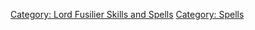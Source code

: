 [Category: Lord Fusilier Skills and
Spells](Category:_Lord_Fusilier_Skills_and_Spells "wikilink") [Category:
Spells](Category:_Spells "wikilink")

